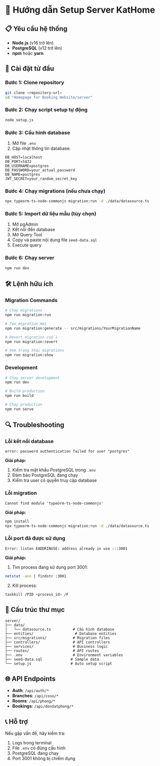 # 🚀 Hướng dẫn Setup Server KatHome

## 📋 Yêu cầu hệ thống

- **Node.js** (v16 trở lên)
- **PostgreSQL** (v12 trở lên)
- **npm** hoặc **yarn**

## 🔧 Cài đặt từ đầu

### Bước 1: Clone repository
```bash
git clone <repository-url>
cd "Homepage for Booking Website/server"
```

### Bước 2: Chạy script setup tự động
```bash
node setup.js
```

### Bước 3: Cấu hình database
1. Mở file `.env`
2. Cập nhật thông tin database:
```env
DB_HOST=localhost
DB_PORT=5432
DB_USERNAME=postgres
DB_PASSWORD=your_actual_password
DB_NAME=postgres
JWT_SECRET=your_random_secret_key
```

### Bước 4: Chạy migrations (nếu chưa chạy)
```bash
npx typeorm-ts-node-commonjs migration:run -d ./data/datasource.ts
```

### Bước 5: Import dữ liệu mẫu (tùy chọn)
1. Mở pgAdmin
2. Kết nối đến database
3. Mở Query Tool
4. Copy và paste nội dung file `seed-data.sql`
5. Execute query

### Bước 6: Chạy server
```bash
npm run dev
```

## 🛠️ Lệnh hữu ích

### Migration Commands
```bash
# Chạy migrations
npm run migration:run

# Tạo migration mới
npm run migration:generate -- src/migrations/YourMigrationName

# Revert migration cuối
npm run migration:revert

# Xem trạng thái migrations
npm run migration:show
```

### Development
```bash
# Chạy server development
npm run dev

# Build production
npm run build

# Chạy production
npm run serve
```

## 🔍 Troubleshooting

### Lỗi kết nối database
```
error: password authentication failed for user "postgres"
```
**Giải pháp:**
1. Kiểm tra mật khẩu PostgreSQL trong `.env`
2. Đảm bảo PostgreSQL đang chạy
3. Kiểm tra user có quyền truy cập database

### Lỗi migration
```
Cannot find module 'typeorm-ts-node-commonjs'
```
**Giải pháp:**
```bash
npm install
npx typeorm-ts-node-commonjs migration:run -d ./data/datasource.ts
```

### Lỗi port đã được sử dụng
```
Error: listen EADDRINUSE: address already in use :::3001
```
**Giải pháp:**
1. Tìm process đang sử dụng port 3001:
```bash
netstat -ano | findstr :3001
```
2. Kill process:
```bash
taskkill /PID <process_id> /F
```

## 📁 Cấu trúc thư mục

```
server/
├── data/
│   └── datasource.ts          # Cấu hình database
├── entities/                   # Database entities
├── src/migrations/            # Migration files
├── controllers/               # API controllers
├── services/                  # Business logic
├── routes/                    # API routes
├── .env                       # Environment variables
├── seed-data.sql             # Sample data
└── setup.js                  # Auto setup script
```

## 🌐 API Endpoints

- **Auth**: `/api/auth/*`
- **Branches**: `/api/coso/*`
- **Rooms**: `/api/phong/*`
- **Bookings**: `/api/dondatphong/*`

## 📞 Hỗ trợ

Nếu gặp vấn đề, hãy kiểm tra:
1. Logs trong terminal
2. File `.env` có đúng cấu hình
3. PostgreSQL đang chạy
4. Port 3001 không bị chiếm dụng
